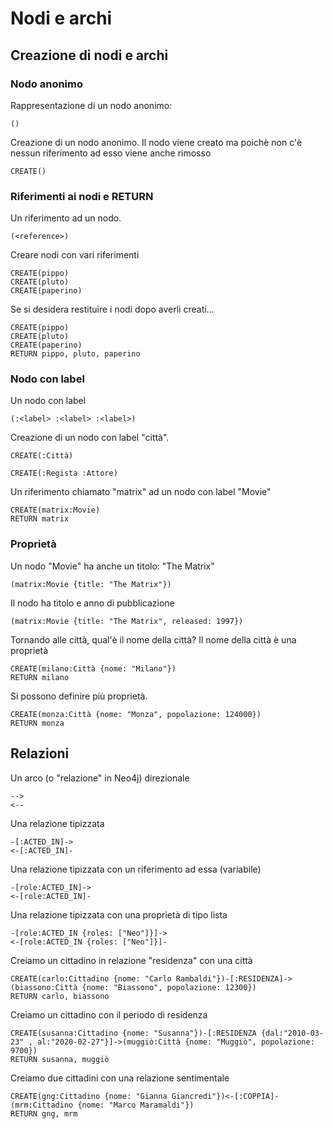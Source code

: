 Nodi e archi
======

Creazione di nodi e archi
---------

### Nodo anonimo

Rappresentazione di un nodo anonimo:

    ()

Creazione di un nodo anonimo. 
Il nodo viene creato ma poichè non c'è nessun riferimento ad esso viene anche
rimosso

    CREATE()


### Riferimenti ai nodi e RETURN

Un riferimento ad un nodo.

    (<reference>)

Creare nodi con vari riferimenti

    CREATE(pippo)
    CREATE(pluto)
    CREATE(paperino)

Se si desidera restituire i nodi dopo averli creati...

    CREATE(pippo)
    CREATE(pluto)
    CREATE(paperino)
    RETURN pippo, pluto, paperino


### Nodo con label

Un nodo con label

    (:<label> :<label> :<label>)

Creazione di un nodo con label "città".

    CREATE(:Città)

    CREATE(:Regista :Attore)

Un riferimento chiamato "matrix" 
ad un nodo con label "Movie"

    CREATE(matrix:Movie)    
    RETURN matrix



### Proprietà

Un nodo "Movie" ha anche un titolo: "The Matrix"

    (matrix:Movie {title: "The Matrix"})

Il nodo ha titolo e anno di pubblicazione

    (matrix:Movie {title: "The Matrix", released: 1997})

Tornando alle città, qual'è il nome della città?
Il nome della città è una proprietà

    CREATE(milano:Città {nome: "Milano"})
    RETURN milano

Si possono definire più proprietà.

    CREATE(monza:Città {nome: "Monza", popolazione: 124000})
    RETURN monza


Relazioni
---------

Un arco (o "relazione" in Neo4j) direzionale

    -->
    <--

Una relazione tipizzata

    -[:ACTED_IN]->
    <-[:ACTED_IN]-

Una relazione tipizzata con un riferimento
ad essa (variabile)

    -[role:ACTED_IN]->
    <-[role:ACTED_IN]-

Una relazione tipizzata con
una proprietà di tipo lista

    -[role:ACTED_IN {roles: ["Neo"]}]->    
    <-[role:ACTED_IN {roles: ["Neo"]}]-

Creiamo un cittadino in relazione "residenza"
con una città

    CREATE(carlo:Cittadino {nome: "Carlo Rambaldi"})-[:RESIDENZA]->(biassono:Città {nome: "Biassono", popolazione: 12300})
    RETURN carlo, biassono

Creiamo un cittadino 
con il periodo di residenza

    CREATE(susanna:Cittadino {nome: "Susanna"})-[:RESIDENZA {dal:"2010-03-23" , al:"2020-02-27"}]->(muggiò:Città {nome: "Muggiò", popolazione: 9700})    
    RETURN susanna, muggiò

Creiamo due cittadini con una relazione sentimentale

    CREATE(gng:Cittadino {nome: "Gianna Giancredi"})<-[:COPPIA]-(mrm:Cittadino {nome: "Marco Maramaldi"})    
    RETURN gng, mrm







